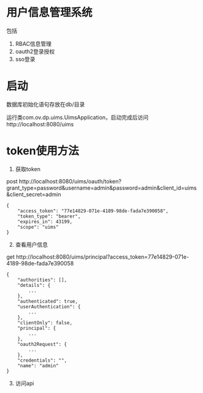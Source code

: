 # 用户信息管理系统
包括
1. RBAC信息管理
2. oauth2登录授权
3. sso登录

# 启动

数据库初始化语句存放在db/目录

运行类com.ov.dp.uims.UimsApplication，启动完成后访问http://localhost:8080/uims

# token使用方法


1. 获取token

post http://localhost:8080/uims/oauth/token?grant_type=password&username=admin&password=admin&client_id=uims&client_secret=admin

```
{
    "access_token": "77e14829-071e-4189-98de-fada7e390058",
    "token_type": "bearer",
    "expires_in": 43199,
    "scope": "uims"
}
```

2. 查看用户信息

get http://localhost:8080/uims/principal?access_token=77e14829-071e-4189-98de-fada7e390058

```
{
    "authorities": [],
    "details": {
        ...
    },
    "authenticated": true,
    "userAuthentication": {
        ...
    },
    "clientOnly": false,
    "principal": {
        ...
    },
    "oauth2Request": {
        ...
    },
    "credentials": "",
    "name": "admin"
}
```

3. 访问api
